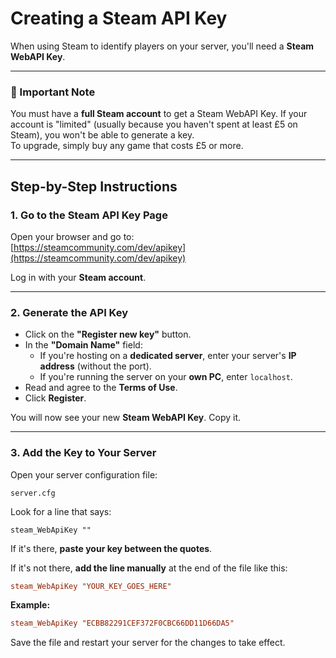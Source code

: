 # Creating a Steam API Key

When using Steam to identify players on your server, you'll need a **Steam WebAPI Key**.

---

### 📌 Important Note

You must have a **full Steam account** to get a Steam WebAPI Key. If your account is "limited" (usually because you haven't spent at least £5 on Steam), you won't be able to generate a key.  
To upgrade, simply buy any game that costs £5 or more.

---

## Step-by-Step Instructions

### 1. Go to the Steam API Key Page

Open your browser and go to:  
[https://steamcommunity.com/dev/apikey](https://steamcommunity.com/dev/apikey)

Log in with your **Steam account**.

---

### 2. Generate the API Key

- Click on the **"Register new key"** button.
- In the **"Domain Name"** field:
  - If you're hosting on a **dedicated server**, enter your server's **IP address** (without the port).
  - If you're running the server on your **own PC**, enter `localhost`.
- Read and agree to the **Terms of Use**.
- Click **Register**.

You will now see your new **Steam WebAPI Key**. Copy it.

---

### 3. Add the Key to Your Server

Open your server configuration file:

```
server.cfg
```

Look for a line that says:

```
steam_WebApiKey ""
```

If it's there, **paste your key between the quotes**.

If it's not there, **add the line manually** at the end of the file like this:

```cfg
steam_WebApiKey "YOUR_KEY_GOES_HERE"
```

**Example:**

```cfg
steam_WebApiKey "ECBB82291CEF372F0CBC66DD11D66DA5"
```

Save the file and restart your server for the changes to take effect.
